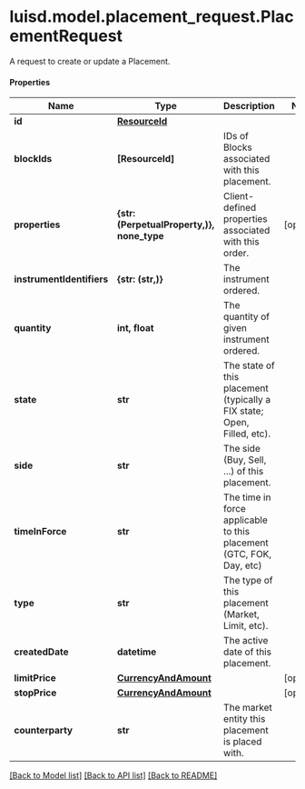 # luisd.model.placement_request.PlacementRequest

A request to create or update a Placement.

#### Properties
Name | Type | Description | Notes
------------ | ------------- | ------------- | -------------
**id** | [**ResourceId**](ResourceId.md) |  | 
**blockIds** | **[ResourceId]** | IDs of Blocks associated with this placement. | 
**properties** | **{str: (PerpetualProperty,)}, none_type** | Client-defined properties associated with this order. | [optional] 
**instrumentIdentifiers** | **{str: (str,)}** | The instrument ordered. | 
**quantity** | **int, float** | The quantity of given instrument ordered. | 
**state** | **str** | The state of this placement (typically a FIX state; Open, Filled, etc). | 
**side** | **str** | The side (Buy, Sell, ...) of this placement. | 
**timeInForce** | **str** | The time in force applicable to this placement (GTC, FOK, Day, etc) | 
**type** | **str** | The type of this placement (Market, Limit, etc). | 
**createdDate** | **datetime** | The active date of this placement. | 
**limitPrice** | [**CurrencyAndAmount**](CurrencyAndAmount.md) |  | [optional] 
**stopPrice** | [**CurrencyAndAmount**](CurrencyAndAmount.md) |  | [optional] 
**counterparty** | **str** | The market entity this placement is placed with. | 

[[Back to Model list]](../../README.md#documentation-for-models) [[Back to API list]](../../README.md#documentation-for-api-endpoints) [[Back to README]](../../README.md)

